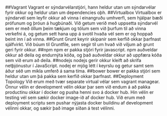 ##Vagrant
Vagrant er sýndarvélarstjóri, hann heldur utan um sýndarvélar fyrir okkur og heldur utan um dependencies oþh.
##Virtualbox
Virtualbox er sýndarvél sem leyfir okkur að vinna í einangruðu umhverfi, sem hjálpar bæði prófunum og þróun á hugbúnaði. Við getum verið með uppsetta sýndarvél sem er með öllum þeim tækjum og tólum sem við þurfum til að vinna verkefni á, og getum sett hana upp á svotil hvaða vél sem er og hoppað beint inn í að vinna.
##Grunt
Grunt keyrir skipanir sem kerfið okkar þarfnast sjálfvirkt. Við búum til Gruntfile, sem segir til um hvað við viljum að grunt geri fyrir okkur.
##npm
npm er pakka stjóri fyrir javascript. npm auðveldar okkur að deila og endurnýta kóða, og það auðveldar okkur að uppfæra kóða sem við erum að deila.
##nodejs
nodejs gerir okkur kleift að skrifa netþjónustur í JavaScript. nodej er mjög létt í keyrslu og getur samt sem áður séð um mikla umferð á sama tíma.
##bower
bower er pakka stjóri sem heldur utan um þá pakka sem kerfið okkar þarfnast.
##Deployment Topology
Við erum með tvær separate virtual vélar sem vagrant managear. Önnur vélin er development vélin okkar þar sem við endum á að pakka productinu okkar í docker og pusha henni svo á docker hub. Hin vélin er testing vél sem sækir docker image-ið af docker hub. Við erum með deployment scriptu sem pushar nýjasta docker buildinu af development vélinni okkar, og sækir það image síðan á test vélinni.